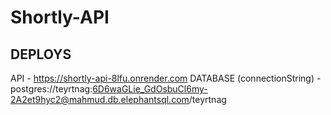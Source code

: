 # Shortly-API

## DEPLOYS

API - https://shortly-api-8lfu.onrender.com
DATABASE (connectionString) - postgres://teyrtnag:6D6waGLie_GdOsbuCl6my-2A2et9hyc2@mahmud.db.elephantsql.com/teyrtnag

